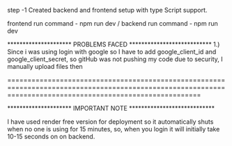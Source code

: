 step -1 Created backend and frontend setup with type Script support.

frontend run command - npm run dev /
backend run command - npm run dev

********************* PROBLEMS FACED ***************************
1.) Since i was using login with google so I have to add google_client_id and google_client_secret, so gitHub was not pushing my code due to security, I manually upload files then 


============================================================================================================================================================

********************* IMPORTANT NOTE ****************************

I have used render free version for deployment so it automatically shuts when no one is using for 15 minutes, so, when you login it will initially take 10-15 seconds on on backend.
